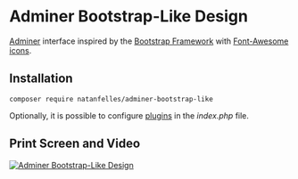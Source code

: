 # Adminer Bootstrap-Like Design

[Adminer](https://www.adminer.org) interface inspired by the [Bootstrap Framework](https://getbootstrap.com/docs/3.3) with [Font-Awesome icons](http://fontawesome.io).

## Installation

```
composer require natanfelles/adminer-bootstrap-like
```

Optionally, it is possible to configure [plugins](https://www.adminer.org/plugins) in the _index.php_ file.

## Print Screen and Video

[![Adminer Bootstrap-Like Design](https://i.imgur.com/Hu9ANYR.png)](https://www.youtube.com/watch?v=fMFCuaJphVk "Adminer Sidebar Toggle")
